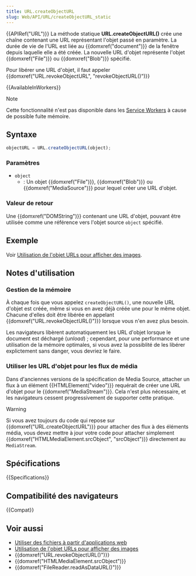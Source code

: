 ```yaml
---
title: URL.createObjectURL
slug: Web/API/URL/createObjectURL_static
---
```


{{APIRef("URL")}}
La méthode statique **URL.createObjectURL()** crée une chaîne contenant une URL représentant l'objet passé en paramètre. La durée de vie de l'URL est liée au {{domxref("document")}} de la fenêtre depuis laquelle elle a été créée. La nouvelle URL d'objet représente l'objet {{domxref("File")}} ou {{domxref("Blob")}} spécifié.

Pour libérer une URL d'objet, il faut appeler {{domxref("URL.revokeObjectURL", "revokeObjectURL()")}}

{{AvailableInWorkers}}

> [!NOTE]
> Cette fonctionnalité n'est pas disponible dans les [Service Workers](/fr/docs/Web/API/ServiceWorker) à cause de possible fuite mémoire.

## Syntaxe

```js
objectURL = URL.createObjectURL(object);
```

### Paramètres

- `object`
  - : Un objet {{domxref("File")}}, {{domxref("Blob")}} ou {{domxref("MediaSource")}} pour lequel créer une URL d'objet.

### Valeur de retour

Une {{domxref("DOMString")}} contenant une URL d'objet, pouvant être utilisée comme une référence vers l'objet source `object` spécifié.

## Exemple

Voir [Utilisation de l'objet URLs pour afficher des images](/fr/docs/Web/API/File_API/Using_files_from_web_applications#exemple_utilisation_de_l'objet_urls_pour_afficher_des_images).

## Notes d'utilisation

### Gestion de la mémoire

À chaque fois que vous appelez `createObjectURL()`, une nouvelle URL d'objet est créée, même si vous en avez déjà créée une pour le même objet. Chacune d'elles doit être libérée en appelant {{domxref("URL.revokeObjectURL()")}} lorsque vous n'en avez plus besoin.

Les navigateurs libèrent automatiquement les URL d'objet lorsque le document est déchargé (_unload_)&nbsp;; cependant, pour une performance et une utilisation de la mémoire optimales, si vous avez la possiblité de les libérer explictement sans danger, vous devriez le faire.

### Utiliser les URL d'objet pour les flux de média

Dans d'anciennes versions de la spécification de Media Source, attacher un flux à un élément {{HTMLElement("video")}} requérait de créer une URL d'objet pour le {{domxref("MediaStream")}}. Cela n'est plus nécessaire, et les navigateurs cessent progressivement de supporter cette pratique.

> [!WARNING]
> Si vous avez toujours du code qui repose sur {{domxref("URL.createObjectURL")}} pour attacher des flux à des éléments média, vous devez mettre à jour votre code pour attacher simplement {{domxref("HTMLMediaElement.srcObject", "srcObject")}} directement au `MediaStream`.

## Spécifications

{{Specifications}}

## Compatibilité des navigateurs

{{Compat}}

## Voir aussi

- [Utiliser des fichiers à partir d'applications web](/fr/docs/Web/API/File_API/Using_files_from_web_applications)
- [Utilisation de l'objet URLs pour afficher des images](/fr/docs/Web/API/File_API/Using_files_from_web_applications#exemple_utilisation_de_l'objet_urls_pour_afficher_des_images)
- {{domxref("URL.revokeObjectURL()")}}
- {{domxref("HTMLMediaElement.srcObject")}}
- {{domxref("FileReader.readAsDataURL()")}}
